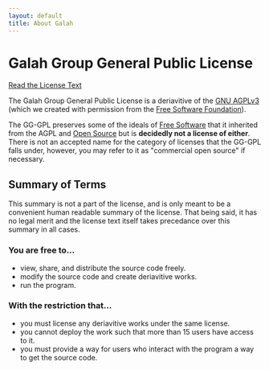 ```yaml
---
layout: default
title: About Galah
---
```


# Galah Group General Public License

<a href="{{ site.url }}/gg-gpl/text.html" class="big button standalone-button">Read the License Text</a>

The Galah Group General Public License is a deriavitive of the [GNU AGPLv3](http://www.gnu.org/licenses/agpl.html) (which we created with permission from the [Free Software Foundation](http://fsf.org/)).

The GG-GPL preserves some of the ideals of [Free Software](http://www.gnu.org/philosophy/free-sw.html) that it inherited from the AGPL and [Open Source](http://opensource.org/osd) but is **decidedly not a license of either**. There is not an accepted name for the category of licenses that the GG-GPL falls under, however, you may refer to it as "commercial open source" if necessary.

## Summary of Terms

This summary is not a part of the license, and is only meant to be a convenient human readable summary of the license. That being said, it has no legal merit and the license text itself takes precedance over this summary in all cases.

### You are free to...

 * view, share, and distribute the source code freely.
 * modify the source code and create deriavitive works.
 * run the program.

### With the restriction that...

 * you must license any deriavitive works under the same license.
 * you cannot deploy the work such that more than 15 users have access to it.
 * you must provide a way for users who interact with the program a way to get the source code.
